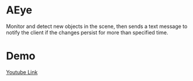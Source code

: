 # AEye
Monitor and detect new objects in the scene, then sends a text message to notify the client if the changes persist for more than specified time.

# Demo
[Youtube Link](https://youtu.be/IxQOU9vp3iM)
